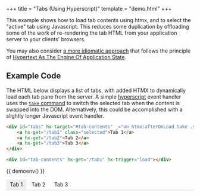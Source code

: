 +++
title = "Tabs (Using Hyperscript)"
template = "demo.html"
+++

This example shows how to load tab contents using htmx, and to select the "active" tab using Javascript.  This reduces some duplication by offloading some of the work of re-rendering the tab HTML from your application server to your clients' browsers.  

You may also consider [a more idiomatic approach](@/examples/tabs-hateoas.md) that follows the principle of [Hypertext As The Engine Of Application State](https://en.wikipedia.org/wiki/HATEOAS).

## Example Code

The HTML below displays a list of tabs, with added HTMX to dynamically load each tab pane from the server.  A simple [hyperscript](https://hyperscript.org) event handler uses the [`take` command](https://hyperscript.org/commands/take/) to switch the selected tab when the content is swapped into the DOM.  Alternatively, this could be accomplished with a slightly longer Javascript event handler.

```html
<div id="tabs" hx-target="#tab-contents" _="on htmx:afterOnLoad take .selected for event.target">
	<a hx-get="/tab1" class="selected">Tab 1</a>
	<a hx-get="/tab2">Tab 2</a>
	<a hx-get="/tab3">Tab 3</a>
</div>

<div id="tab-contents" hx-get="/tab1" hx-trigger="load"></div>
```

{{ demoenv() }}

<div id="tabs" hx-target="#tab-contents" _="on click take .selected for event.target">
	<a hx-get="/tab1" class="selected">Tab 1</a>
	<a hx-get="/tab2">Tab 2</a>
	<a hx-get="/tab3">Tab 3</a>
</div>

<div id="tab-contents" hx-get="/tab1" hx-trigger="load"></div>

<script src="https://unpkg.com/hyperscript.org"></script>
<script>
	onGet("/tab1", function() {
		return `
			<p>Commodo normcore truffaut VHS duis gluten-free keffiyeh iPhone taxidermy godard ramps anim pour-over. 
			Pitchfork vegan mollit umami quinoa aute aliquip kinfolk eiusmod live-edge cardigan ipsum locavore. 
			Polaroid duis occaecat narwhal small batch food truck. 
			PBR&B venmo shaman small batch you probably haven't heard of them hot chicken readymade. 
			Enim tousled cliche woke, typewriter single-origin coffee hella culpa. 
			Art party readymade 90's, asymmetrical hell of fingerstache ipsum.</p>
		`});

	onGet("/tab2", function() {
		return `
			<p>Kitsch fanny pack yr, farm-to-table cardigan cillum commodo reprehenderit plaid dolore cronut meditation. 
			Tattooed polaroid veniam, anim id cornhole hashtag sed forage. 
			Microdosing pug kitsch enim, kombucha pour-over sed irony forage live-edge. 
			Vexillologist eu nulla trust fund, street art blue bottle selvage raw denim. 
			Dolore nulla do readymade, est subway tile affogato hammock 8-bit. 
			Godard elit offal pariatur you probably haven't heard of them post-ironic. 
			Prism street art cray salvia.</p>
		`
	});

	onGet("/tab3", function() {
		return `
			<p>Aute chia marfa echo park tote bag hammock mollit artisan listicle direct trade. 
			Raw denim flexitarian eu godard etsy. 
			Poke tbh la croix put a bird on it fixie polaroid aute cred air plant four loko gastropub swag non brunch. 
			Iceland fanny pack tumeric magna activated charcoal bitters palo santo laboris quis consectetur cupidatat portland aliquip venmo.</p>
		`
	});

</script>

<style>

	#demo-canvas {
		display:none;
	}

	#tabs {
		border-bottom: solid 3px #eee;
	}

	#tabs > a {
		display: inline-block;
		padding: 5px 10px;
		cursor:pointer;
	}

	#tabs > a.selected {
		background-color: #eee;
	}

	#tab-contents {
		padding:10px;
	}
</style>
